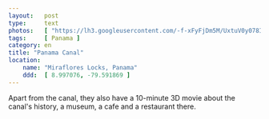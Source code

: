 ```yaml
---
layout:   post
type:     text
photos:   [ "https://lh3.googleusercontent.com/-f-xFyFjDm5M/UxtuV0y078I/AAAAAAAABgE/A0CWqZSGx9U/w1024-h768-no/canal.jpg", "https://lh5.googleusercontent.com/-LU8Y0mIXp98/UxtuOfJsm3I/AAAAAAAABe8/TiZtlEQ04SU/w1024-h768-no/avianca-canal.jpg", "https://lh6.googleusercontent.com/-wSBnctr_vJk/UxtuVPG-AFI/AAAAAAAABf8/dGmDrBDgWbM/w769-h1024-p-no/canal-3.jpg" ]
tags:     [ Panama ]
category: en
title: "Panama Canal"
location:
    name: "Miraflores Locks, Panama"
    ddd:  [ 8.997076, -79.591869 ]
---
```


Apart from the canal, they also have a 10-minute 3D movie about the canal's history, a museum, a cafe and a restaurant there.